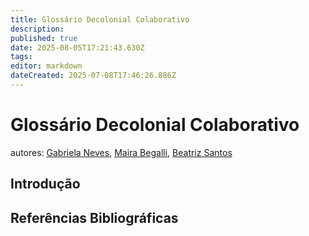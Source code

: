 ```yaml
---
title: Glossário Decolonial Colaborativo
description: 
published: true
date: 2025-08-05T17:21:43.630Z
tags: 
editor: markdown
dateCreated: 2025-07-08T17:46:26.886Z
---
```


# Glossário Decolonial Colaborativo
autores: [Gabriela Neves](https://www.linkedin.com/in/gabrielaneves/), [Maira Begalli](http://lattes.cnpq.br/4559907236737788), [Beatriz Santos](http://lattes.cnpq.br/2444757069217187)


## **Introdução**



## Referências Bibliográficas






